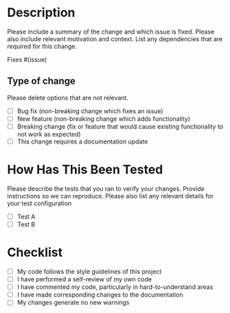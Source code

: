 # Description

Please include a summary of the change and which issue is fixed. Please also include relevant motivation and context. List any dependencies that are required for this change.
<!-- If it is a GitHub ticket, then #ticketNum will be sufficient. A WowAce ticket should include a URL. -->
Fixes #(issue)

## Type of change

Please delete options that are not relevant.

- [ ] Bug fix (non-breaking change which fixes an issue)
- [ ] New feature (non-breaking change which adds functionality)
- [ ] Breaking change (fix or feature that would cause existing functionality to not work as expected)
- [ ] This change requires a documentation update

# How Has This Been Tested

Please describe the tests that you ran to verify your changes. Provide instructions so we can reproduce. Please also list any relevant details for your test configuration

- [ ] Test A
- [ ] Test B

# Checklist
<!-- These can be checked off after the pull request is submitted, in case you want discussion before they are completely ready -->

- [ ] My code follows the style guidelines of this project
- [ ] I have performed a self-review of my own code
- [ ] I have commented my code, particularly in hard-to-understand areas
- [ ] I have made corresponding changes to the documentation
- [ ] My changes generate no new warnings

<!-- Is there any additional work that needs to be done? If so, add it to the above list -->
